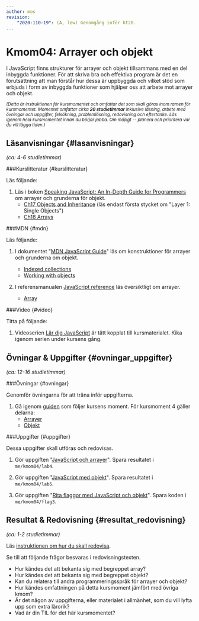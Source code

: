 ```yaml
---
author: mos
revision:
    "2020-110-19": (A, lew) Genomgång inför ht20.
...
```

Kmom04: Arrayer och objekt
==================================

I JavaScript finns strukturer för arrayer och objekt tillsammans med en del inbyggda funktioner. För att skriva bra och effektiva program är det en förutsättning att man förstår hur dessa är uppbyggda och vilket stöd som erbjuds i form av inbyggda funktioner som hjälper oss att arbete mot arrayer och objekt.


<!-- [FIGURE src=/image/snapht14/js1-boulder-dash.png caption="Öva arrayer med en Boulderdash klon."] -->

<small><i>(Detta är instruktionen för kursmomentet och omfattar det som skall göras inom ramen för kursmomentet. Momentet omfattar cirka **20 studietimmar** inklusive läsning, arbete med övningar och uppgifter, felsökning, problemlösning, redovisning och eftertanke. Läs igenom hela kursmomentet innan du börjar jobba. Om möjligt -- planera och prioritera var du vill lägga tiden.)</i></small>



Läsanvisningar  {#lasanvisningar}
---------------------------------

*(ca: 4-6 studietimmar)*


###Kurslitteratur  {#kurslitteratur}

Läs följande:

1. Läs i boken [Speaking JavaScript: An In-Depth Guide for Programmers](kunskap/boken-speaking-javascript) om arrayer och grunderna för objekt.
    * [Ch17 Objects and Inheritance](http://speakingjs.com/es5/ch17.html) (läs endast första stycket om "Layer 1: Single Objects")
    * [Ch18 Arrays](http://speakingjs.com/es5/ch18.html)


<!-- 1. [Eloquent JavaScript: A Modern Introduction to Programming](kunskap/boken-eloquent-javascript-a-modern-introduction-to-programming)
    * [Ch4 Data structures: Objects and Arrays](http://eloquentjavascript.net/04_data.html)
    * [Ch5 Higher-Order Functions](http://http://eloquentjavascript.net/05_higher_order.html)
    * [Ch6 The Secret Life of Objects](http://eloquentjavascript.net/06_object.html) -->



###MDN {#mdn}

Läs följande:

1. I dokumentet "[MDN JavaScript Guide](https://developer.mozilla.org/en-US/docs/Web/JavaScript/Guide)" läs om konstruktioner för arrayer och grunderna om objekt.
    * [Indexed collections](https://developer.mozilla.org/en-US/docs/Web/JavaScript/Guide/Indexed_collections)
    * [Working with objects](https://developer.mozilla.org/en-US/docs/Web/JavaScript/Guide/Working_with_Objects)

1. I referensmanualen [JavaScript reference](https://developer.mozilla.org/en-US/docs/Web/JavaScript/Reference) läs översiktligt om arrayer.
    * [Array](https://developer.mozilla.org/en-US/docs/Web/JavaScript/Reference/Global_Objects/Array)

<!--
1. Map o Set
    * [Keyed collections](https://developer.mozilla.org/en-US/docs/Web/JavaScript/Guide/Keyed_collections)
-->

<!--
###Artiklar {#artiklar}
-->



###Video  {#video}

Titta på följande:

1. Videoserien [Lär dig JavaScript](https://www.youtube.com/playlist?list=PLKtP9l5q3ce_YXUQlr5aAzJ406vSsmeMT) är tätt kopplat till kursmaterialet. Kika igenom serien under kursens gång.




<!--
###Lästips {#lastips}

Det finns inga lästips.
-->



Övningar & Uppgifter  {#ovningar_uppgifter}
-------------------------------------------

*(ca: 12-16 studietimmar)*


###Övningar {#ovningar}

Genomför övningarna för att träna inför uppgifterna.

1. Gå igenom [guiden](guide/javascript1/) som följer kursens moment. För kursmoment 4 gäller delarna:
    * [Arrayer](guide/javascript1/section_break_7)
    * [Objekt](guide/javascript1/section_break_8)




###Uppgifter {#uppgifter}

Dessa uppgifter skall utföras och redovisas.

1. Gör uppgiften "[JavaScript och arrayer](uppgift/javascript-och-arrayer)". Spara resultatet i `me/kmom04/lab4`.

2. Gör uppgiften "[JavaScript med objekt](uppgift/javascript-och-objekt)". Spara resultatet i `me/kmom04/lab5`.

3. Gör uppgiften "[Rita flaggor med JavaScript och objekt](uppgift/gor-svenska-flaggan-med-javascript-och-objekt)". Spara koden i `me/kmom04/flag3`.

<!-- 4. Gör uppgiften ["Flytta runt Baddie på webbsidan #3"](uppgift/flytta-baddie-pa-webbsida-3). Spara koden i `me/kmom04/baddie3`. -->



<!--
###Extra {#extra}

Det finns inga extra uppgifter.
-->



Resultat & Redovisning  {#resultat_redovisning}
-----------------------------------------------

*(ca: 1-2 studietimmar)*

Läs [instruktionen om hur du skall redovisa](./../redovisa).

Se till att följande frågor besvaras i redovisningstexten.

* Hur kändes det att bekanta sig med begreppet array?
* Hur kändes det att bekanta sig med begreppet objekt?
* Kan du relatera till andra programmeringsspråk för arrayer och objekt?
* Hur kändes omfattningen på detta kursmoment jämfört med övriga kmom?
* Är det någon av uppgifterna, eller materialet i allmänhet, som du vill lyfta upp som extra lärorik?
* Vad är din TIL för det här kursmomentet?
